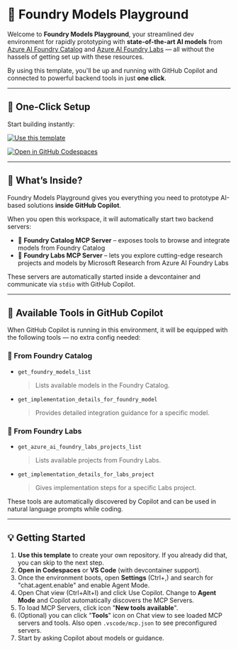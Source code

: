 # 🧪 Foundry Models Playground

Welcome to **Foundry Models Playground**, your streamlined dev environment for rapidly prototyping with **state-of-the-art AI models** from [Azure AI Foundry Catalog](https://ai.azure.com/explore/models) and [Azure AI Foundry Labs](https://ai.azure.com/labs) — all without the hassels of getting set up with these resources.

By using this template, you'll be up and running with GitHub Copilot and connected to powerful backend tools in just **one click**.

---

## 🚀 One-Click Setup

Start building instantly:

[![Use this template](https://img.shields.io/badge/-Use%20this%20template-blue?style=for-the-badge&logo=github)](https://github.com/tendau/foundrylabsagent/generate)

[![Open in GitHub Codespaces](https://img.shields.io/badge/-Open%20in%20Codespaces-lightgrey?style=for-the-badge&logo=github)](https://github.com/codespaces/new?template_repository=tendau/foundrylabsagent)

---

## 🧠 What’s Inside?

Foundry Models Playground gives you everything you need to prototype AI-based solutions **inside GitHub Copilot**.

When you open this workspace, it will automatically start two backend servers:

- 🔹 **Foundry Catalog MCP Server** – exposes tools to browse and integrate models from Foundry Catalog
- 🔹 **Foundry Labs MCP Server** – lets you explore cutting-edge research projects and models by Microsoft Research from Azure AI Foundry Labs

These servers are automatically started inside a devcontainer and communicate via `stdio` with GitHub Copilot.

---

## 🧰 Available Tools in GitHub Copilot

When GitHub Copilot is running in this environment, it will be equipped with the following tools — no extra config needed:

### 🔸 From Foundry Catalog
- `get_foundry_models_list`  
  > Lists available models in the Foundry Catalog.

- `get_implementation_details_for_foundry_model`  
  > Provides detailed integration guidance for a specific model.

### 🔹 From Foundry Labs
- `get_azure_ai_foundry_labs_projects_list`  
  > Lists available projects from Foundry Labs.

- `get_implementation_details_for_labs_project`  
  > Gives implementation steps for a specific Labs project.

These tools are automatically discovered by Copilot and can be used in natural language prompts while coding.

---

## 💡 Getting Started

1. **Use this template** to create your own repository. If you already did that, you can skip to the next step.
2. **Open in Codespaces** or **VS Code** (with devcontainer support).
3. Once the environment boots, open **Settings** (Ctrl+,) and search for "chat.agent.enable" and enable Agent Mode.
4. Open Chat view (Ctrl+Alt+I) and click Use Copilot. Change to **Agent Mode** and Copilot automatically discovers the MCP Servers.
5. To load MCP Servers, click icon "**New tools available**".
6. (Optional) you can click "**Tools**" icon on Chat view to see loaded MCP servers and tools. Also open `.vscode/mcp.json` to see preconfigured servers.
7. Start by asking Copilot about models or guidance.
